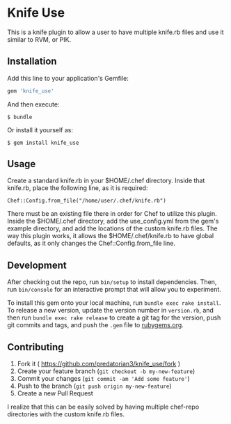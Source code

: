 # Knife Use

This is a knife plugin to allow a user to have multiple knife.rb files and use it similar to RVM, or PIK. 

## Installation

Add this line to your application's Gemfile:

```ruby
gem 'knife_use'
```

And then execute:

    $ bundle

Or install it yourself as:

    $ gem install knife_use

## Usage

Create a standard knife.rb in your $HOME/.chef directory. Inside that knife.rb, place the following line, as it is required:  
```
Chef::Config.from_file("/home/user/.chef/knife.rb")
```
There must be an existing file there in order for Chef to utilize this plugin.   
Inside the $HOME/.chef directory, add the use_config.yml from the gem's example directory, and add the locations of the custom knife.rb files. The way this plugin works, it allows the $HOME/.chef/knife.rb to have global defaults, as it only changes the Chef::Config.from_file line. 

## Development

After checking out the repo, run `bin/setup` to install dependencies. Then, run `bin/console` for an interactive prompt that will allow you to experiment.

To install this gem onto your local machine, run `bundle exec rake install`. To release a new version, update the version number in `version.rb`, and then run `bundle exec rake release` to create a git tag for the version, push git commits and tags, and push the `.gem` file to [rubygems.org](https://rubygems.org).

## Contributing

1. Fork it ( https://github.com/predatorian3/knife_use/fork )
2. Create your feature branch (`git checkout -b my-new-feature`)
3. Commit your changes (`git commit -am 'Add some feature'`)
4. Push to the branch (`git push origin my-new-feature`)
5. Create a new Pull Request


I realize that this can be easily solved by having multiple chef-repo directories with the custom knife.rb files.